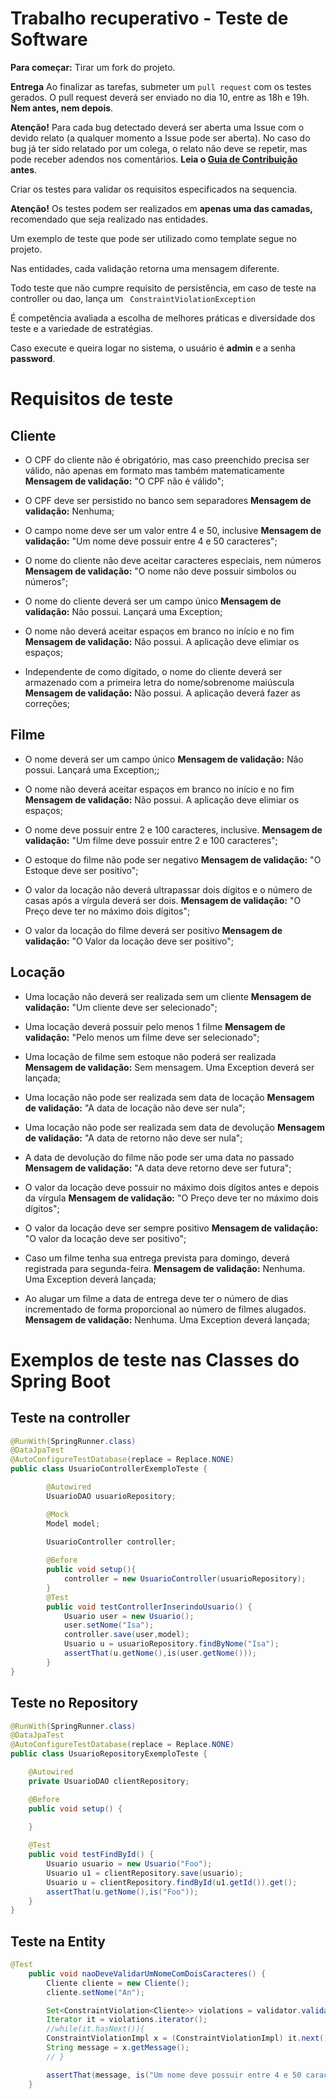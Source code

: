 # Trabalho recuperativo - Teste de Software

**Para começar:** Tirar um fork do projeto. 

**Entrega** Ao finalizar as tarefas, submeter um <code>pull request</code> com os testes gerados. O pull request deverá ser enviado no dia 10, entre as 18h e 19h. **Nem antes, nem depois**.

**Atenção!** Para cada bug detectado deverá ser aberta uma Issue com o devido relato (a qualquer momento a Issue pode ser aberta). No caso do bug já ter sido relatado por um colega, o relato não deve se repetir, mas pode receber adendos nos comentários. **Leia o [Guia de Contribuição](https://github.com/angelogluz/LocadoraSpringBoot/blob/master/CONTRIBUTING.md) antes**.

Criar os testes para validar os requisitos especificados na sequencia.

**Atenção!** Os testes podem ser realizados em **apenas uma das camadas,** recomendado que seja realizado nas entidades.

Um exemplo de teste que pode ser utilizado como template segue no projeto.

Nas entidades, cada validação retorna uma mensagem diferente.

Todo teste que não cumpre requisito de persistência, em caso de teste na controller ou dao, lança um <code> ConstraintViolationException </code> 

É competência avaliada a escolha de melhores práticas e diversidade dos teste e a variedade de estratégias.

Caso execute e queira logar no sistema, o usuário é **admin** e a senha **password**.

# Requisitos de teste

## Cliente
* O CPF do cliente não é obrigatório, mas caso preenchido precisa ser válido, não apenas em formato mas também matematicamente
**Mensagem de validação:** "O CPF não é válido";

* O CPF deve ser persistido no banco sem separadores
**Mensagem de validação:** Nenhuma;

* O campo nome deve ser um valor entre 4 e 50, inclusive
**Mensagem de validação:** "Um nome deve possuir entre 4 e 50 caracteres";

* O nome do cliente não deve aceitar caracteres especiais, nem números
**Mensagem de validação:** "O nome não deve possuir simbolos ou números";

* O nome do cliente deverá ser um campo único
**Mensagem de validação:** Não possui. Lançará uma Exception;

* O nome não deverá aceitar espaços em branco no início e no fim
**Mensagem de validação:** Não possui. A aplicação deve elimiar os espaços;

* Independente de como digitado, o nome do cliente deverá ser armazenado com a primeira letra do nome/sobrenome maiúscula
**Mensagem de validação:** Não possui. A aplicação deverá fazer as correções;


## Filme
* O nome deverá ser um campo único
**Mensagem de validação:** Não possui. Lançará uma Exception;;

* O nome não deverá aceitar espaços em branco no início e no fim
**Mensagem de validação:** Não possui. A aplicação deve elimiar os espaços;

* O nome deve possuir entre 2 e 100 caracteres, inclusive.
**Mensagem de validação:** "Um filme deve possuir entre 2 e 100 caracteres";

* O estoque do filme não pode ser negativo
**Mensagem de validação:** "O Estoque deve ser positivo";

* O valor da locação não deverá ultrapassar dois dígitos e o número de casas após a vírgula deverá ser dois.
**Mensagem de validação:** "O Preço deve ter no máximo dois dígitos";

* O valor da locação do filme deverá ser positivo
**Mensagem de validação:** "O Valor da locação deve ser positivo";

## Locação
* Uma locação não deverá ser realizada sem um cliente
**Mensagem de validação:** "Um cliente deve ser selecionado";

* Uma locação deverá possuir pelo menos 1 filme
**Mensagem de validação:** "Pelo menos um filme deve ser selecionado";

* Uma locação de filme sem estoque não poderá ser realizada
**Mensagem de validação:** Sem mensagem. Uma Exception deverá ser lançada;

* Uma locação não pode ser realizada sem data de locação
**Mensagem de validação:** "A data de locação não deve ser nula";

* Uma locação não pode ser realizada sem data de devolução
**Mensagem de validação:** "A data de retorno não deve ser nula";

* A data de devolução do filme não pode ser uma data no passado
**Mensagem de validação:** "A data deve retorno deve ser futura";

* O valor da locação deve possuir no máximo dois dígitos antes e depois da vírgula
**Mensagem de validação:** "O Preço deve ter no máximo dois dígitos";

* O valor da locação deve ser sempre positivo
**Mensagem de validação:** "O valor da locação deve ser positivo";

* Caso um filme tenha sua entrega prevista para domingo, deverá registrada para segunda-feira.
**Mensagem de validação:** Nenhuma. Uma Exception deverá lançada;

* Ao alugar um filme a data de entrega deve ter o número de dias incrementado de forma proporcional ao número de filmes
alugados. 
**Mensagem de validação:** Nenhuma. Uma Exception deverá lançada;

# Exemplos de teste nas Classes do Spring Boot
## Teste na controller
```java
@RunWith(SpringRunner.class)
@DataJpaTest
@AutoConfigureTestDatabase(replace = Replace.NONE)
public class UsuarioControllerExemploTeste {

        @Autowired
        UsuarioDAO usuarioRepository;

        @Mock
        Model model;
    
        UsuarioController controller;

        @Before
        public void setup(){
            controller = new UsuarioController(usuarioRepository);
        }
        @Test
        public void testControllerInserindoUsuario() {
            Usuario user = new Usuario();
            user.setNome("Isa");
            controller.save(user,model);
            Usuario u = usuarioRepository.findByNome("Isa");
            assertThat(u.getNome(),is(user.getNome()));
        }
}
```
## Teste no Repository
```java
@RunWith(SpringRunner.class)
@DataJpaTest
@AutoConfigureTestDatabase(replace = Replace.NONE)
public class UsuarioRepositoryExemploTeste {

    @Autowired
    private UsuarioDAO clientRepository;

    @Before
    public void setup() {
        
    }

    @Test
    public void testFindById() {
        Usuario usuario = new Usuario("Foo");
        Usuario u1 = clientRepository.save(usuario);
        Usuario u = clientRepository.findById(u1.getId()).get();
        assertThat(u.getNome(),is("Foo"));
    }
}
```
## Teste na Entity
```java
@Test
    public void naoDeveValidarUmNomeComDoisCaracteres() {
        Cliente cliente = new Cliente();
        cliente.setNome("An");

        Set<ConstraintViolation<Cliente>> violations = validator.validate(cliente);
        Iterator it = violations.iterator();
        //while(it.hasNext()){
        ConstraintViolationImpl x = (ConstraintViolationImpl) it.next();
        String message = x.getMessage();
        // }

        assertThat(message, is("Um nome deve possuir entre 4 e 50 caracteres"));
    }
```
